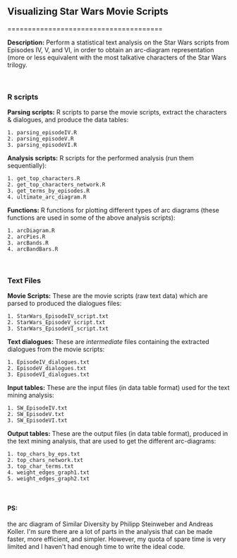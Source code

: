 ## Visualizing Star Wars Movie Scripts
======================================

**Description:**
Perform a statistical text analysis on the Star Wars scripts from Episodes IV, V, and VI, in order to obtain an arc-diagram representation (more or less equivalent with the most talkative characters of the Star Wars trilogy.

<br>

### R scripts
**Parsing scripts:** R scripts to parse the movie scripts, extract the characters & dialogues, and produce the data tables:
```
1. parsing_episodeIV.R
2. parsing_episodeV.R
3. parsing_episodeVI.R
```
**Analysis scripts:** R scripts for the performed analysis (run them sequentially):
```
1. get_top_characters.R
2. get_top_characters_network.R
3. get_terms_by_episodes.R
4. ultimate_arc_diagram.R
```
**Functions:** R functions for plotting different types of arc diagrams (these functions are used in some of the above analysis scripts):
```
1. arcDiagram.R
2. arcPies.R
3. arcBands.R
4. arcBandBars.R
```

<br>

### Text Files 
**Movie Scripts:** These are the movie scripts (raw text data) which are parsed to produced the dialogues files:
```
1. StarWars_EpisodeIV_script.txt
2. StarWars_EpisodeV_script.txt
3. StarWars_EpisodeVI_script.txt
```
**Text dialogues:** These are <em>intermediate</em> files containing the extracted dialogues from the movie scripts:
```
1. EpisodeIV_dialogues.txt
2. EpisodeV_dialogues.txt
3. EpisodeVI_dialogues.txt
```
**Input tables:** These are the input files (in data table format) used for the text mining analysis:
```
1. SW_EpisodeIV.txt
2. SW_EpisodeV.txt
3. SW_EpisodeVI.txt
```
**Output tables:** These are the output files (in data table format), produced in the text mining analysis, that are used to get the different arc-diagrams:
```
1. top_chars_by_eps.txt
2. top_chars_network.txt
3. top_char_terms.txt
4. weight_edges_graph1.txt
5. weight_edges_graph2.txt
```
<br>

#### PS:
the arc diagram of Similar Diversity by Philipp Steinweber and Andreas Koller. I'm sure there are a lot of parts in the analysis that can be made faster, more efficient, and simpler. However, my quota of spare time is very limited and I haven't had enough time to write the ideal code.
